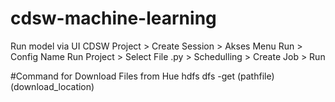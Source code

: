 # cdsw-machine-learning
Run model via UI CDSW
Project > Create Session > Akses Menu Run >
Config Name Run Project > Select File .py > Schedulling > Create Job > Run

#Command for Download Files from Hue
hdfs dfs -get (pathfile) (download_location)
